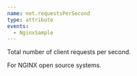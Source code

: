 ```yaml
---
name: net.requestsPerSecond
type: attribute
events:
  - NginxSample
---
```


Total number of client requests per second.

For NGINX open source systems.